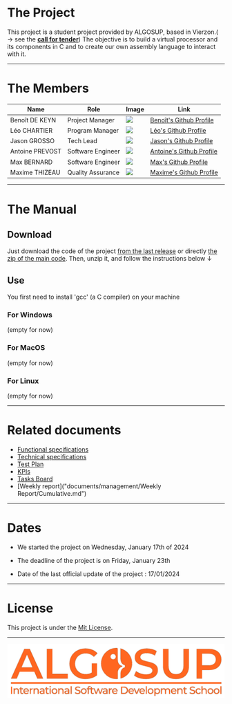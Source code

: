 # The Project

This project is a student project provided by ALGOSUP, based in Vierzon.( → see the [**call for tender**](/documents/.data/Call_for_tender_-_2023-2024_Project_3_Virtual_Processor.pdf))
The objective is to build a virtual processor and its components in C and to create our own assembly language to interact with it.

<hr>

# The Members

| Name            | Role              | Image                                                        | Link                                                         |
| ---------------- | ----------------- | ------------------------------------------------------------ | ------------------------------------------------------------ |
| Benoît DE KEYN | Project Manager   | <img src="https://avatars.githubusercontent.com/u/146000855" width="150px"> | [Benoît\'s Github Profile](https://github.com/benoitdekeyn-algosup) |
| Léo CHARTIER    | Program Manager   | <img src="https://avatars.githubusercontent.com/u/91249751" width="150px"> | [Léo\'s Github Profile](https://github.com/leo-chartier) |
| Jason GROSSO    | Tech Lead         | <img src="https://avatars.githubusercontent.com/u/114397870" width="150px"> | [Jason\'s Github Profile](https://github.com/jasonGROSSO) |
| Antoine PREVOST | Software Engineer | <img src="https://avatars.githubusercontent.com/u/81081224" width="150px"> | [Antoine\'s Github Profile](https://github.com/TechXplorerFR) |
| Max BERNARD     | Software Engineer | <img src="https://avatars.githubusercontent.com/u/80251657?" width="150px"> | [Max\'s Github Profile](https://github.com/maxbernard3) |
| Maxime THIZEAU  | Quality Assurance | <img src="https://avatars.githubusercontent.com/u/145995586" width="150px"> | [Maxime\'s Github Profile](https://github.com/MaximeTAlgosup) |

<hr>

# The Manual

## Download

Just download the code of the project [from the last release](https://github.com/algosup/2023-2024-project-3-virtual-processor-team-4/releases) or directly [the zip of the main code](https://github.com/algosup/2023-2024-project-3-virtual-processor-team-4/archive/refs/heads/main.zip).
Then, unzip it, and follow the instructions below ↓

## Use

You first need to install 'gcc' (a C compiler) on your machine

### For Windows

(empty for now)

### For MacOS

(empty for now)

### For Linux

(empty for now)

<hr>

# Related documents

- [Functional specifications](https://github.com/algosup/2023-2024-project-3-virtual-processor-team-4/blob/main/documents/functional/functionalSpecification.md)
- [Technical specifications](https://github.com/algosup/2023-2024-project-3-virtual-processor-team-4/blob/main/documents/technical/technicalSpecification.md)
- [Test Plan](https://github.com/algosup/2023-2024-project-3-virtual-processor-team-4/blob/main/documents/QA/testPlan.md)
- [KPIs](https://algosup-my.sharepoint.com/:x:/r/personal/benoit_dekeyn_algosup_com/_layouts/15/doc2.aspx?sourcedoc=%7BA6E7D73D-0366-4F0D-A4B7-932DC4AE6EF2%7D&file=Livre.xlsx&action=editnew&mobileredirect=true&wdNewAndOpenCt=1705502980352&ct=1705502980709&wdOrigin=OFFICECOM-WEB.MAIN.NEW&wdPreviousSessionSrc=HarmonyWeb&wdPreviousSession=67a6512f-83b6-47d1-a15c-38e269217ee2&cid=0ee4bf9b-ef3d-4f55-9a31-d0b5b0c875d8)
- [Tasks Board](https://trello.com/b/fyHkoXl9/virtual-processor-team-4)
- [Weekly report]("documents/management/Weekly Report/Cumulative.md")

<hr>

# Dates

- We started the project on Wednesday, January 17th of 2024

- The deadline of the project is on Friday, January 23th

- Date of the last official update of the project : 17/01/2024

<hr>

# License

This project is under the [Mit License](LICENSE).

<hr>
<img src="documents/.data/pictures/algosup-logo.png" width="750px">
